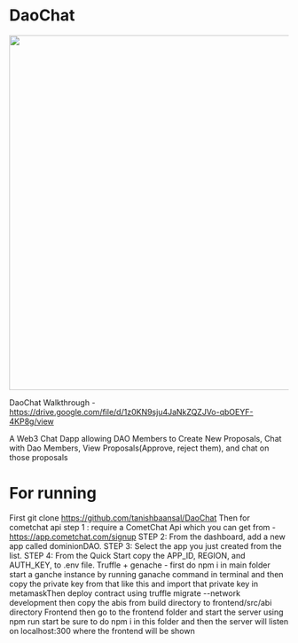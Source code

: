 # DaoChat
<p align="center">
  <img width="786" height="640" src="https://i.imgur.com/0tilXfh.gif">
</p>

DaoChat Walkthrough - https://drive.google.com/file/d/1z0KN9sju4JaNkZQZJVo-qbOEYF-4KP8g/view

A Web3 Chat Dapp allowing DAO Members to Create New Proposals, Chat with Dao Members, View Proposals(Approve,
reject them), and chat on those proposals

# For running
First git clone https://github.com/tanishbaansal/DaoChat
Then for cometchat api
step 1 : require a CometChat Api which you can get from - https://app.cometchat.com/signup
STEP 2: From the dashboard, add a new app called dominionDAO.
STEP 3: Select the app you just created from the list.
STEP 4: From the Quick Start copy the APP_ID, REGION, and AUTH_KEY, to .env file.
Truffle + genache -
first do npm i in main folder
start a ganche instance by running ganache command in terminal and then copy the private key from that like this and import that private key in metamaskThen deploy contract using truffle migrate --network development
then copy the abis from build directory to frontend/src/abi directory
Frontend
then go to the frontend folder and start the server using npm run start be sure to do npm i in this folder and then the server will listen on
localhost:300 where the frontend will be shown

